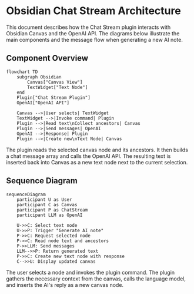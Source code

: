 # Obsidian Chat Stream Architecture

This document describes how the Chat Stream plugin interacts with Obsidian Canvas and the OpenAI API. The diagrams below illustrate the main components and the message flow when generating a new AI note.

## Component Overview

```mermaid
flowchart TD
    subgraph Obsidian
        Canvas["Canvas View"]
        TextWidget["Text Node"]
    end
    Plugin["Chat Stream Plugin"]
    OpenAI["OpenAI API"]

    Canvas -->|User selects| TextWidget
    TextWidget -->|Invoke command| Plugin
    Plugin -->|Read text\nCollect ancestors| Canvas
    Plugin -->|Send messages| OpenAI
    OpenAI -->|Response| Plugin
    Plugin -->|Create new\nText Node| Canvas
```

The plugin reads the selected canvas node and its ancestors. It then builds a chat message array and calls the OpenAI API. The resulting text is inserted back into Canvas as a new text node next to the current selection.

## Sequence Diagram

```mermaid
sequenceDiagram
    participant U as User
    participant C as Canvas
    participant P as ChatStream
    participant LLM as OpenAI

    U->>C: Select text node
    U->>P: Trigger "Generate AI note"
    P->>C: Request selected node
    P->>C: Read node text and ancestors
    P->>LLM: Send messages
    LLM-->>P: Return generated text
    P->>C: Create new text node with response
    C-->>U: Display updated canvas
```

The user selects a node and invokes the plugin command. The plugin gathers the necessary context from the canvas, calls the language model, and inserts the AI's reply as a new canvas node.


